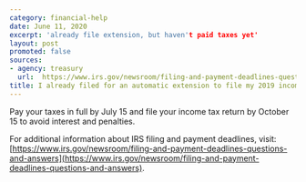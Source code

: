 ```yaml
---
category: financial-help
date: June 11, 2020
excerpt: 'already file extension, but haven't paid taxes yet'
layout: post
promoted: false
sources:
- agency: treasury
  url:  https://www.irs.gov/newsroom/filing-and-payment-deadlines-questions-and-answers
title: I already filed for an automatic extension to file my 2019 income tax return, but I haven’t paid my taxes yet. What do I need to do?
---
```


Pay your taxes in full by July 15 and file your income tax return by October 15 to avoid interest and penalties.

For additional information about IRS filing and payment deadlines, visit: [https://www.irs.gov/newsroom/filing-and-payment-deadlines-questions-and-answers](https://www.irs.gov/newsroom/filing-and-payment-deadlines-questions-and-answers).